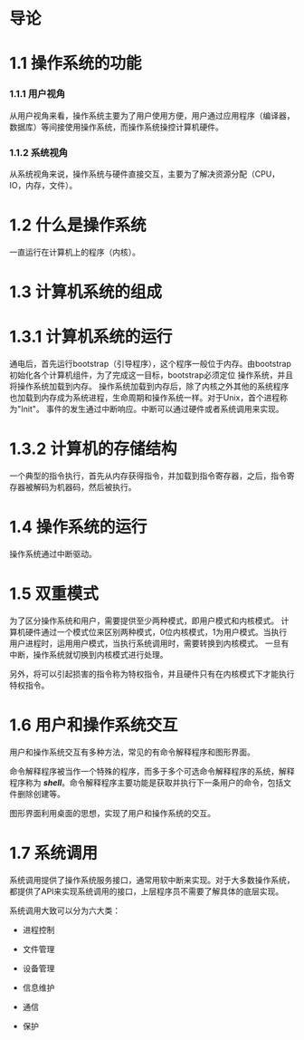 # 导论

# 1.1 操作系统的功能
### 1.1.1 用户视角
  从用户视角来看，操作系统主要为了用户使用方便，用户通过应用程序（编译器，数据库）等间接使用操作系统，而操作系统操控计算机硬件。
  
### 1.1.2  系统视角
  从系统视角来说，操作系统与硬件直接交互，主要为了解决资源分配（CPU，IO，内存，文件）。
  
# 1.2 什么是操作系统
  一直运行在计算机上的程序（内核）。  
  
# 1.3 计算机系统的组成
# 1.3.1 计算机系统的运行
  通电后，首先运行bootstrap（引导程序），这个程序一般位于内存。由bootstrap初始化各个计算机组件，为了完成这一目标，bootstrap必须定位
  操作系统，并且将操作系统加载到内存。
  操作系统加载到内存后，除了内核之外其他的系统程序也加载到内存成为系统进程，生命周期和操作系统一样。对于Unix，首个进程称为"Init"。
  事件的发生通过中断响应。中断可以通过硬件或者系统调用来实现。
  
# 1.3.2 计算机的存储结构
  一个典型的指令执行，首先从内存获得指令，并加载到指令寄存器，之后，指令寄存器被解码为机器码，然后被执行。
      
# 1.4 操作系统的运行
  操作系统通过中断驱动。

# 1.5 双重模式
  为了区分操作系统和用户，需要提供至少两种模式，即用户模式和内核模式。
  计算机硬件通过一个模式位来区别两种模式，0位内核模式，1为用户模式。当执行用户进程时，运用用户模式，当执行系统调用时，需要转换到内核模式。
  一旦有中断，操作系统就切换到内核模式进行处理。 
  
  另外，将可以引起损害的指令称为特权指令，并且硬件只有在内核模式下才能执行特权指令。
  
# 1.6 用户和操作系统交互

用户和操作系统交互有多种方法，常见的有命令解释程序和图形界面。

命令解释程序被当作一个特殊的程序，而多于多个可选命令解释程序的系统，解释程序称为 ***shell***。命令解释程序主要功能是获取并执行下一条用户的命令，包括文件删除创建等。


图形界面利用桌面的思想，实现了用户和操作系统的交互。

# 1.7 系统调用

系统调用提供了操作系统服务接口，通常用软中断来实现。对于大多数操作系统，都提供了API来实现系统调用的接口，上层程序员不需要了解具体的底层实现。

系统调用大致可以分为六大类：

* 进程控制

* 文件管理

* 设备管理

* 信息维护

* 通信

* 保护

     
    